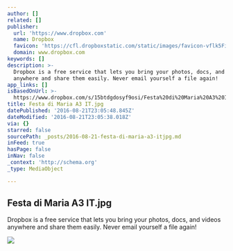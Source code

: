 ```yaml
---
author: []
related: []
publisher:
  url: 'https://www.dropbox.com'
  name: Dropbox
  favicon: 'https://cfl.dropboxstatic.com/static/images/favicon-vflk5FiAC.ico'
  domain: www.dropbox.com
keywords: []
description: >-
  Dropbox is a free service that lets you bring your photos, docs, and videos
  anywhere and share them easily. Never email yourself a file again!
app_links: []
isBasedOnUrl: >-
  https://www.dropbox.com/s/15btdgdosyf9osi/Festa%20di%20Maria%20A3%20IT.jpg?dl=0
title: Festa di Maria A3 IT.jpg
datePublished: '2016-08-21T23:05:48.845Z'
dateModified: '2016-08-21T23:05:38.018Z'
via: {}
starred: false
sourcePath: _posts/2016-08-21-festa-di-maria-a3-itjpg.md
inFeed: true
hasPage: false
inNav: false
_context: 'http://schema.org'
_type: MediaObject

---
```

<article style=""><h1>Festa di Maria A3 IT.jpg</h1><p>Dropbox is a free service that lets you bring your photos, docs, and videos anywhere and share them easily. Never email yourself a file again!</p><img src="https://photos-2.dropbox.com/t/2/AADZj4Hp16D_O-v-eT2alBjki-7ka5r6kuSLWDIJWzEAgA/12/98193443/jpeg/1024x1024/2/_/0/4/Festa%20di%20Maria%20A3%20IT.jpg/CKOg6S4gAigC/15btdgdosyf9osi/AABBJl_YpwLqcaRJ-Slq1wXWa/Festa%20di%20Maria%20A3%20IT.jpg" /></article>